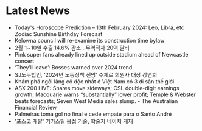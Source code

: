 # Latest News
-  Today's Horoscope Prediction – 13th February 2024: Leo, Libra, etc Zodiac Sunshine Birthday Forecast
-  Kelowna council will re-examine its construction time bylaw
-  2월 1∼10일 수출 14.6% 감소…무역적자 20억 달러
-  Pink super fans already lined up outside stadium ahead of Newcastle concert
-  ‘They’ll leave’: Bosses warned over 2024 trend
-  SJ노무법인, ‘2024년 노동정책 전망’ 주제로 회원사 대상 강연회
-  Khám phá ngôi làng cổ độc nhất ở Việt Nam có 3 di sản thế giới
-  ASX 200 LIVE: Shares move sideways; CSL double-digit earnings growth; Macquarie warns “substantially” lower profit; Temple & Webster beats forecasts; Seven West Media sales slump. - The Australian Financial Review
-  Palmeiras toma gol no final e cede empate para o Santo André
-  '포스코 개발' 기가스틸 용접 기술, 학술지 네이처 게재
